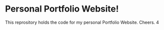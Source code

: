 # Personal Portfolio Website! 

This reprository holds the code for my personal Portfolio Website. Cheers. 4
